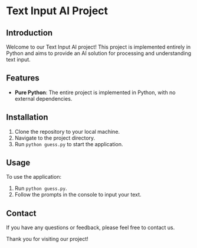 # Text Input AI Project

## Introduction

Welcome to our Text Input AI project! This project is implemented entirely in Python and aims to provide an AI solution for processing and understanding text input.

## Features
- **Pure Python**: The entire project is implemented in Python, with no external dependencies.

## Installation

1. Clone the repository to your local machine.
2. Navigate to the project directory.
3. Run `python guess.py` to start the application.

## Usage

To use the application:

1. Run `python guess.py`.
2. Follow the prompts in the console to input your text.

## Contact

If you have any questions or feedback, please feel free to contact us.

Thank you for visiting our project!
